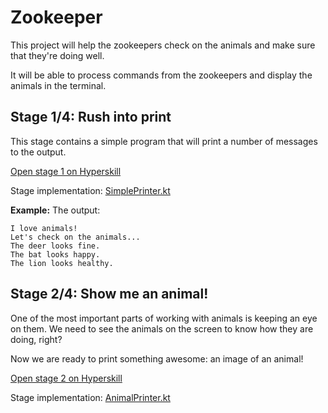 # Zookeeper

This project will help the zookeepers check on the animals and
make sure that they're doing well.

It will be able to process commands from the zookeepers and display
the animals in the terminal.

## Stage 1/4: Rush into print

This stage contains a simple program that will print a number of
messages to the output.

[Open stage 1 on Hyperskill](https://hyperskill.org/projects/196/stages/975/implement)

Stage implementation: [SimplePrinter.kt](app/src/main/kotlin/zookeeper/SimplePrinter.kt)

**Example:**
    The output:

    I love animals!
    Let's check on the animals...
    The deer looks fine.
    The bat looks happy.
    The lion looks healthy.

## Stage 2/4: Show me an animal!

One of the most important parts of working with animals is keeping an eye on them. 
We need to see the animals on the screen to know how they are doing, right? 

Now we are ready to print something awesome: an image of an animal!

[Open stage 2 on Hyperskill](https://hyperskill.org/projects/196/stages/976/implement)

Stage implementation: [AnimalPrinter.kt](app/src/main/kotlin/zookeeper/AnimalPrinter.kt)
